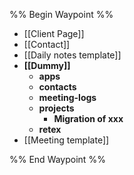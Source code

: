 %% Begin Waypoint %%
- [[Client Page]]
- [[Contact]]
- [[Daily notes template]]
- **[[Dummy]]**
	- **apps**
	- **contacts**
	- **meeting-logs**
	- **projects**
		- **Migration of xxx**
	- **retex**
- [[Meeting template]]

%% End Waypoint %%
